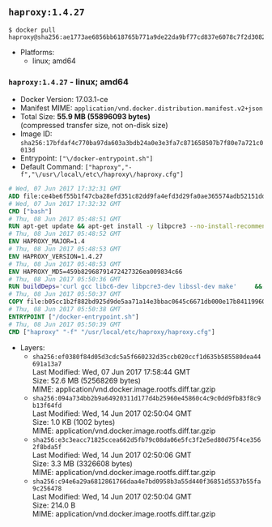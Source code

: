 ## `haproxy:1.4.27`

```console
$ docker pull haproxy@sha256:ae1773ae6856bb618765b771a9de22da9bf77cd837e6078c7f2d308242ee61d5
```

-	Platforms:
	-	linux; amd64

### `haproxy:1.4.27` - linux; amd64

-	Docker Version: 17.03.1-ce
-	Manifest MIME: `application/vnd.docker.distribution.manifest.v2+json`
-	Total Size: **55.9 MB (55896093 bytes)**  
	(compressed transfer size, not on-disk size)
-	Image ID: `sha256:17bfdaf4c770ba97da603a3bdb24a0e3e3fa7c871658507b7f80e7a721c0013d`
-	Entrypoint: `["\/docker-entrypoint.sh"]`
-	Default Command: `["haproxy","-f","\/usr\/local\/etc\/haproxy\/haproxy.cfg"]`

```dockerfile
# Wed, 07 Jun 2017 17:32:31 GMT
ADD file:ce4be6f55b1f47cba28efd351c82dd9fa4efd3d29fa0ae365574adb52151dda1 in / 
# Wed, 07 Jun 2017 17:32:32 GMT
CMD ["bash"]
# Thu, 08 Jun 2017 05:48:51 GMT
RUN apt-get update && apt-get install -y libpcre3 --no-install-recommends && rm -rf /var/lib/apt/lists/*
# Thu, 08 Jun 2017 05:48:52 GMT
ENV HAPROXY_MAJOR=1.4
# Thu, 08 Jun 2017 05:48:53 GMT
ENV HAPROXY_VERSION=1.4.27
# Thu, 08 Jun 2017 05:48:53 GMT
ENV HAPROXY_MD5=459b82968791472427326ea009834c66
# Thu, 08 Jun 2017 05:50:36 GMT
RUN buildDeps='curl gcc libc6-dev libpcre3-dev libssl-dev make' 	&& set -x 	&& apt-get update && apt-get install -y $buildDeps --no-install-recommends && rm -rf /var/lib/apt/lists/* 	&& curl -SL "http://www.haproxy.org/download/${HAPROXY_MAJOR}/src/haproxy-${HAPROXY_VERSION}.tar.gz" -o haproxy.tar.gz 	&& echo "${HAPROXY_MD5}  haproxy.tar.gz" | md5sum -c 	&& mkdir -p /usr/src/haproxy 	&& tar -xzf haproxy.tar.gz -C /usr/src/haproxy --strip-components=1 	&& rm haproxy.tar.gz 	&& make -C /usr/src/haproxy 		TARGET=linux2628 		USE_PCRE=1 PCREDIR= 		USE_OPENSSL=1 		USE_ZLIB=1 		all 		install-bin 	&& mkdir -p /usr/local/etc/haproxy 	&& cp -R /usr/src/haproxy/examples/errorfiles /usr/local/etc/haproxy/errors 	&& rm -rf /usr/src/haproxy 	&& apt-get purge -y --auto-remove $buildDeps
# Thu, 08 Jun 2017 05:50:37 GMT
COPY file:b05cc1b2f882bd925d9de5aa71a14e3bbac0645c6671db000e17b84119960d72 in / 
# Thu, 08 Jun 2017 05:50:38 GMT
ENTRYPOINT ["/docker-entrypoint.sh"]
# Thu, 08 Jun 2017 05:50:39 GMT
CMD ["haproxy" "-f" "/usr/local/etc/haproxy/haproxy.cfg"]
```

-	Layers:
	-	`sha256:ef0380f84d05d3cdc5a5f660232d35ccb020ccf1d635b585580dea44691a13a7`  
		Last Modified: Wed, 07 Jun 2017 17:58:44 GMT  
		Size: 52.6 MB (52568269 bytes)  
		MIME: application/vnd.docker.image.rootfs.diff.tar.gzip
	-	`sha256:094a734bb2b9a64920311d177d4b25960e45860c4c9c0dd9fb83f8c9b13f64fd`  
		Last Modified: Wed, 14 Jun 2017 02:50:04 GMT  
		Size: 1.0 KB (1002 bytes)  
		MIME: application/vnd.docker.image.rootfs.diff.tar.gzip
	-	`sha256:e3c3eacc71825ccea662d5fb79c08da06e5fc3f2e5ed80d75f4ce3562f8bda5f`  
		Last Modified: Wed, 14 Jun 2017 02:50:06 GMT  
		Size: 3.3 MB (3326608 bytes)  
		MIME: application/vnd.docker.image.rootfs.diff.tar.gzip
	-	`sha256:c94e6a29a6812861766daa4e7bd0958b3a55d440f36851d5537b55fa9c256478`  
		Last Modified: Wed, 14 Jun 2017 02:50:04 GMT  
		Size: 214.0 B  
		MIME: application/vnd.docker.image.rootfs.diff.tar.gzip
